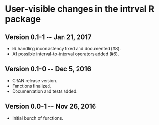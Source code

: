 # User-visible changes in the intrval R package

## Version 0.1-1 -- Jan 21, 2017

* `NA` handling inconsistency fixed and documented (#8).
* All possible interval-to-interval operators added (#6).

## Version 0.1-0 -- Dec 5, 2016

* CRAN release version.
* Functions finalized.
* Documentation and tests added.

## Version 0.0-1 -- Nov 26, 2016

* Initial bunch of functions.
